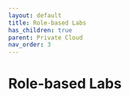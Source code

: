 ```yaml
---
layout: default
title: Role-based Labs
has_children: true
parent: Private Cloud
nav_order: 3
---
```


# Role-based Labs